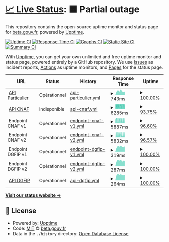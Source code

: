 # [📈 Live Status](https://status.particulier.api.gouv.fr): <!--live status--> **🟧 Partial outage**

This repository contains the open-source uptime monitor and status page for [beta.gouv.fr](https://beta.gouv.fr), powered by [Upptime](https://github.com/upptime/upptime).

[![Uptime CI](https://github.com/betagouv/api-particulier-status/workflows/Uptime%20CI/badge.svg)](https://github.com/upptime/upptime/actions?query=workflow%3A%22Uptime+CI%22)
[![Response Time CI](https://github.com/betagouv/api-particulier-status/workflows/Response%20Time%20CI/badge.svg)](https://github.com/upptime/upptime/actions?query=workflow%3A%22Response+Time+CI%22)
[![Graphs CI](https://github.com/betagouv/api-particulier-status/workflows/Graphs%20CI/badge.svg)](https://github.com/upptime/upptime/actions?query=workflow%3A%22Graphs+CI%22)
[![Static Site CI](https://github.com/betagouv/api-particulier-status/workflows/Static%20Site%20CI/badge.svg)](https://github.com/upptime/upptime/actions?query=workflow%3A%22Static+Site+CI%22)
[![Summary CI](https://github.com/betagouv/api-particulier-status/workflows/Summary%20CI/badge.svg)](https://github.com/upptime/upptime/actions?query=workflow%3A%22Summary+CI%22)

With [Upptime](https://upptime.js.org), you can get your own unlimited and free uptime monitor and status page, powered entirely by a GitHub repository. We use [Issues](https://github.com/betagouv/api-particulier-status/issues) as incident reports, [Actions](https://github.com/betagouv/api-particulier-status/actions) as uptime monitors, and [Pages](https://status.particulier.api.gouv.fr) for the status page.

<!--start: status pages-->
<!-- This summary is generated by Upptime (https://github.com/upptime/upptime) -->
<!-- Do not edit this manually, your changes will be overwritten -->
<!-- prettier-ignore -->
| URL | Status | History | Response Time | Uptime |
| --- | ------ | ------- | ------------- | ------ |
| <img alt="" src="https://api.gouv.fr/favicon.ico" height="13"> [API Particulier](https://particulier.api.gouv.fr/api/ping) | Opérationnel | [api-particulier.yml](https://github.com/betagouv/api-particulier-status/commits/HEAD/history/api-particulier.yml) | <details><summary><img alt="Response time graph" src="./graphs/api-particulier/response-time-week.png" height="20"> 743ms</summary><br><a href="https://status.particulier.api.gouv.fr/history/api-particulier"><img alt="Response time 674" src="https://img.shields.io/endpoint?url=https%3A%2F%2Fraw.githubusercontent.com%2Fbetagouv%2Fapi-particulier-status%2FHEAD%2Fapi%2Fapi-particulier%2Fresponse-time.json"></a><br><a href="https://status.particulier.api.gouv.fr/history/api-particulier"><img alt="24-hour response time 660" src="https://img.shields.io/endpoint?url=https%3A%2F%2Fraw.githubusercontent.com%2Fbetagouv%2Fapi-particulier-status%2FHEAD%2Fapi%2Fapi-particulier%2Fresponse-time-day.json"></a><br><a href="https://status.particulier.api.gouv.fr/history/api-particulier"><img alt="7-day response time 743" src="https://img.shields.io/endpoint?url=https%3A%2F%2Fraw.githubusercontent.com%2Fbetagouv%2Fapi-particulier-status%2FHEAD%2Fapi%2Fapi-particulier%2Fresponse-time-week.json"></a><br><a href="https://status.particulier.api.gouv.fr/history/api-particulier"><img alt="30-day response time 705" src="https://img.shields.io/endpoint?url=https%3A%2F%2Fraw.githubusercontent.com%2Fbetagouv%2Fapi-particulier-status%2FHEAD%2Fapi%2Fapi-particulier%2Fresponse-time-month.json"></a><br><a href="https://status.particulier.api.gouv.fr/history/api-particulier"><img alt="1-year response time 674" src="https://img.shields.io/endpoint?url=https%3A%2F%2Fraw.githubusercontent.com%2Fbetagouv%2Fapi-particulier-status%2FHEAD%2Fapi%2Fapi-particulier%2Fresponse-time-year.json"></a></details> | <details><summary><a href="https://status.particulier.api.gouv.fr/history/api-particulier">100.00%</a></summary><a href="https://status.particulier.api.gouv.fr/history/api-particulier"><img alt="All-time uptime 100.00%" src="https://img.shields.io/endpoint?url=https%3A%2F%2Fraw.githubusercontent.com%2Fbetagouv%2Fapi-particulier-status%2FHEAD%2Fapi%2Fapi-particulier%2Fuptime.json"></a><br><a href="https://status.particulier.api.gouv.fr/history/api-particulier"><img alt="24-hour uptime 100.00%" src="https://img.shields.io/endpoint?url=https%3A%2F%2Fraw.githubusercontent.com%2Fbetagouv%2Fapi-particulier-status%2FHEAD%2Fapi%2Fapi-particulier%2Fuptime-day.json"></a><br><a href="https://status.particulier.api.gouv.fr/history/api-particulier"><img alt="7-day uptime 100.00%" src="https://img.shields.io/endpoint?url=https%3A%2F%2Fraw.githubusercontent.com%2Fbetagouv%2Fapi-particulier-status%2FHEAD%2Fapi%2Fapi-particulier%2Fuptime-week.json"></a><br><a href="https://status.particulier.api.gouv.fr/history/api-particulier"><img alt="30-day uptime 100.00%" src="https://img.shields.io/endpoint?url=https%3A%2F%2Fraw.githubusercontent.com%2Fbetagouv%2Fapi-particulier-status%2FHEAD%2Fapi%2Fapi-particulier%2Fuptime-month.json"></a><br><a href="https://status.particulier.api.gouv.fr/history/api-particulier"><img alt="1-year uptime 100.00%" src="https://img.shields.io/endpoint?url=https%3A%2F%2Fraw.githubusercontent.com%2Fbetagouv%2Fapi-particulier-status%2FHEAD%2Fapi%2Fapi-particulier%2Fuptime-year.json"></a></details>
| <img alt="" src="https://www.caf.fr/sites/all/themes/caf_v2/favicon.ico" height="13"> [API CNAF](https://particulier.api.gouv.fr/api/caf/ping) | Indisponible | [api-cnaf.yml](https://github.com/betagouv/api-particulier-status/commits/HEAD/history/api-cnaf.yml) | <details><summary><img alt="Response time graph" src="./graphs/api-cnaf/response-time-week.png" height="20"> 6285ms</summary><br><a href="https://status.particulier.api.gouv.fr/history/api-cnaf"><img alt="Response time 6130" src="https://img.shields.io/endpoint?url=https%3A%2F%2Fraw.githubusercontent.com%2Fbetagouv%2Fapi-particulier-status%2FHEAD%2Fapi%2Fapi-cnaf%2Fresponse-time.json"></a><br><a href="https://status.particulier.api.gouv.fr/history/api-cnaf"><img alt="24-hour response time 5648" src="https://img.shields.io/endpoint?url=https%3A%2F%2Fraw.githubusercontent.com%2Fbetagouv%2Fapi-particulier-status%2FHEAD%2Fapi%2Fapi-cnaf%2Fresponse-time-day.json"></a><br><a href="https://status.particulier.api.gouv.fr/history/api-cnaf"><img alt="7-day response time 6285" src="https://img.shields.io/endpoint?url=https%3A%2F%2Fraw.githubusercontent.com%2Fbetagouv%2Fapi-particulier-status%2FHEAD%2Fapi%2Fapi-cnaf%2Fresponse-time-week.json"></a><br><a href="https://status.particulier.api.gouv.fr/history/api-cnaf"><img alt="30-day response time 6130" src="https://img.shields.io/endpoint?url=https%3A%2F%2Fraw.githubusercontent.com%2Fbetagouv%2Fapi-particulier-status%2FHEAD%2Fapi%2Fapi-cnaf%2Fresponse-time-month.json"></a><br><a href="https://status.particulier.api.gouv.fr/history/api-cnaf"><img alt="1-year response time 6130" src="https://img.shields.io/endpoint?url=https%3A%2F%2Fraw.githubusercontent.com%2Fbetagouv%2Fapi-particulier-status%2FHEAD%2Fapi%2Fapi-cnaf%2Fresponse-time-year.json"></a></details> | <details><summary><a href="https://status.particulier.api.gouv.fr/history/api-cnaf">93.75%</a></summary><a href="https://status.particulier.api.gouv.fr/history/api-cnaf"><img alt="All-time uptime 95.73%" src="https://img.shields.io/endpoint?url=https%3A%2F%2Fraw.githubusercontent.com%2Fbetagouv%2Fapi-particulier-status%2FHEAD%2Fapi%2Fapi-cnaf%2Fuptime.json"></a><br><a href="https://status.particulier.api.gouv.fr/history/api-cnaf"><img alt="24-hour uptime 76.80%" src="https://img.shields.io/endpoint?url=https%3A%2F%2Fraw.githubusercontent.com%2Fbetagouv%2Fapi-particulier-status%2FHEAD%2Fapi%2Fapi-cnaf%2Fuptime-day.json"></a><br><a href="https://status.particulier.api.gouv.fr/history/api-cnaf"><img alt="7-day uptime 93.75%" src="https://img.shields.io/endpoint?url=https%3A%2F%2Fraw.githubusercontent.com%2Fbetagouv%2Fapi-particulier-status%2FHEAD%2Fapi%2Fapi-cnaf%2Fuptime-week.json"></a><br><a href="https://status.particulier.api.gouv.fr/history/api-cnaf"><img alt="30-day uptime 95.73%" src="https://img.shields.io/endpoint?url=https%3A%2F%2Fraw.githubusercontent.com%2Fbetagouv%2Fapi-particulier-status%2FHEAD%2Fapi%2Fapi-cnaf%2Fuptime-month.json"></a><br><a href="https://status.particulier.api.gouv.fr/history/api-cnaf"><img alt="1-year uptime 95.73%" src="https://img.shields.io/endpoint?url=https%3A%2F%2Fraw.githubusercontent.com%2Fbetagouv%2Fapi-particulier-status%2FHEAD%2Fapi%2Fapi-cnaf%2Fuptime-year.json"></a></details>
| <img alt="" src="https://www.caf.fr/sites/all/themes/caf_v2/favicon.ico" height="13"> Endpoint CNAF v1 | Opérationnel | [endpoint-cnaf-v1.yml](https://github.com/betagouv/api-particulier-status/commits/HEAD/history/endpoint-cnaf-v1.yml) | <details><summary><img alt="Response time graph" src="./graphs/endpoint-cnaf-v1/response-time-week.png" height="20"> 5887ms</summary><br><a href="https://status.particulier.api.gouv.fr/history/endpoint-cnaf-v1"><img alt="Response time 5859" src="https://img.shields.io/endpoint?url=https%3A%2F%2Fraw.githubusercontent.com%2Fbetagouv%2Fapi-particulier-status%2FHEAD%2Fapi%2Fendpoint-cnaf-v1%2Fresponse-time.json"></a><br><a href="https://status.particulier.api.gouv.fr/history/endpoint-cnaf-v1"><img alt="24-hour response time 6533" src="https://img.shields.io/endpoint?url=https%3A%2F%2Fraw.githubusercontent.com%2Fbetagouv%2Fapi-particulier-status%2FHEAD%2Fapi%2Fendpoint-cnaf-v1%2Fresponse-time-day.json"></a><br><a href="https://status.particulier.api.gouv.fr/history/endpoint-cnaf-v1"><img alt="7-day response time 5887" src="https://img.shields.io/endpoint?url=https%3A%2F%2Fraw.githubusercontent.com%2Fbetagouv%2Fapi-particulier-status%2FHEAD%2Fapi%2Fendpoint-cnaf-v1%2Fresponse-time-week.json"></a><br><a href="https://status.particulier.api.gouv.fr/history/endpoint-cnaf-v1"><img alt="30-day response time 5859" src="https://img.shields.io/endpoint?url=https%3A%2F%2Fraw.githubusercontent.com%2Fbetagouv%2Fapi-particulier-status%2FHEAD%2Fapi%2Fendpoint-cnaf-v1%2Fresponse-time-month.json"></a><br><a href="https://status.particulier.api.gouv.fr/history/endpoint-cnaf-v1"><img alt="1-year response time 5859" src="https://img.shields.io/endpoint?url=https%3A%2F%2Fraw.githubusercontent.com%2Fbetagouv%2Fapi-particulier-status%2FHEAD%2Fapi%2Fendpoint-cnaf-v1%2Fresponse-time-year.json"></a></details> | <details><summary><a href="https://status.particulier.api.gouv.fr/history/endpoint-cnaf-v1">96.60%</a></summary><a href="https://status.particulier.api.gouv.fr/history/endpoint-cnaf-v1"><img alt="All-time uptime 97.67%" src="https://img.shields.io/endpoint?url=https%3A%2F%2Fraw.githubusercontent.com%2Fbetagouv%2Fapi-particulier-status%2FHEAD%2Fapi%2Fendpoint-cnaf-v1%2Fuptime.json"></a><br><a href="https://status.particulier.api.gouv.fr/history/endpoint-cnaf-v1"><img alt="24-hour uptime 85.94%" src="https://img.shields.io/endpoint?url=https%3A%2F%2Fraw.githubusercontent.com%2Fbetagouv%2Fapi-particulier-status%2FHEAD%2Fapi%2Fendpoint-cnaf-v1%2Fuptime-day.json"></a><br><a href="https://status.particulier.api.gouv.fr/history/endpoint-cnaf-v1"><img alt="7-day uptime 96.60%" src="https://img.shields.io/endpoint?url=https%3A%2F%2Fraw.githubusercontent.com%2Fbetagouv%2Fapi-particulier-status%2FHEAD%2Fapi%2Fendpoint-cnaf-v1%2Fuptime-week.json"></a><br><a href="https://status.particulier.api.gouv.fr/history/endpoint-cnaf-v1"><img alt="30-day uptime 97.67%" src="https://img.shields.io/endpoint?url=https%3A%2F%2Fraw.githubusercontent.com%2Fbetagouv%2Fapi-particulier-status%2FHEAD%2Fapi%2Fendpoint-cnaf-v1%2Fuptime-month.json"></a><br><a href="https://status.particulier.api.gouv.fr/history/endpoint-cnaf-v1"><img alt="1-year uptime 97.67%" src="https://img.shields.io/endpoint?url=https%3A%2F%2Fraw.githubusercontent.com%2Fbetagouv%2Fapi-particulier-status%2FHEAD%2Fapi%2Fendpoint-cnaf-v1%2Fuptime-year.json"></a></details>
| <img alt="" src="https://www.caf.fr/sites/all/themes/caf_v2/favicon.ico" height="13"> Endpoint CNAF v2 | Opérationnel | [endpoint-cnaf-v2.yml](https://github.com/betagouv/api-particulier-status/commits/HEAD/history/endpoint-cnaf-v2.yml) | <details><summary><img alt="Response time graph" src="./graphs/endpoint-cnaf-v2/response-time-week.png" height="20"> 5832ms</summary><br><a href="https://status.particulier.api.gouv.fr/history/endpoint-cnaf-v2"><img alt="Response time 5704" src="https://img.shields.io/endpoint?url=https%3A%2F%2Fraw.githubusercontent.com%2Fbetagouv%2Fapi-particulier-status%2FHEAD%2Fapi%2Fendpoint-cnaf-v2%2Fresponse-time.json"></a><br><a href="https://status.particulier.api.gouv.fr/history/endpoint-cnaf-v2"><img alt="24-hour response time 6347" src="https://img.shields.io/endpoint?url=https%3A%2F%2Fraw.githubusercontent.com%2Fbetagouv%2Fapi-particulier-status%2FHEAD%2Fapi%2Fendpoint-cnaf-v2%2Fresponse-time-day.json"></a><br><a href="https://status.particulier.api.gouv.fr/history/endpoint-cnaf-v2"><img alt="7-day response time 5832" src="https://img.shields.io/endpoint?url=https%3A%2F%2Fraw.githubusercontent.com%2Fbetagouv%2Fapi-particulier-status%2FHEAD%2Fapi%2Fendpoint-cnaf-v2%2Fresponse-time-week.json"></a><br><a href="https://status.particulier.api.gouv.fr/history/endpoint-cnaf-v2"><img alt="30-day response time 5704" src="https://img.shields.io/endpoint?url=https%3A%2F%2Fraw.githubusercontent.com%2Fbetagouv%2Fapi-particulier-status%2FHEAD%2Fapi%2Fendpoint-cnaf-v2%2Fresponse-time-month.json"></a><br><a href="https://status.particulier.api.gouv.fr/history/endpoint-cnaf-v2"><img alt="1-year response time 5704" src="https://img.shields.io/endpoint?url=https%3A%2F%2Fraw.githubusercontent.com%2Fbetagouv%2Fapi-particulier-status%2FHEAD%2Fapi%2Fendpoint-cnaf-v2%2Fresponse-time-year.json"></a></details> | <details><summary><a href="https://status.particulier.api.gouv.fr/history/endpoint-cnaf-v2">96.57%</a></summary><a href="https://status.particulier.api.gouv.fr/history/endpoint-cnaf-v2"><img alt="All-time uptime 97.65%" src="https://img.shields.io/endpoint?url=https%3A%2F%2Fraw.githubusercontent.com%2Fbetagouv%2Fapi-particulier-status%2FHEAD%2Fapi%2Fendpoint-cnaf-v2%2Fuptime.json"></a><br><a href="https://status.particulier.api.gouv.fr/history/endpoint-cnaf-v2"><img alt="24-hour uptime 86.79%" src="https://img.shields.io/endpoint?url=https%3A%2F%2Fraw.githubusercontent.com%2Fbetagouv%2Fapi-particulier-status%2FHEAD%2Fapi%2Fendpoint-cnaf-v2%2Fuptime-day.json"></a><br><a href="https://status.particulier.api.gouv.fr/history/endpoint-cnaf-v2"><img alt="7-day uptime 96.57%" src="https://img.shields.io/endpoint?url=https%3A%2F%2Fraw.githubusercontent.com%2Fbetagouv%2Fapi-particulier-status%2FHEAD%2Fapi%2Fendpoint-cnaf-v2%2Fuptime-week.json"></a><br><a href="https://status.particulier.api.gouv.fr/history/endpoint-cnaf-v2"><img alt="30-day uptime 97.65%" src="https://img.shields.io/endpoint?url=https%3A%2F%2Fraw.githubusercontent.com%2Fbetagouv%2Fapi-particulier-status%2FHEAD%2Fapi%2Fendpoint-cnaf-v2%2Fuptime-month.json"></a><br><a href="https://status.particulier.api.gouv.fr/history/endpoint-cnaf-v2"><img alt="1-year uptime 97.65%" src="https://img.shields.io/endpoint?url=https%3A%2F%2Fraw.githubusercontent.com%2Fbetagouv%2Fapi-particulier-status%2FHEAD%2Fapi%2Fendpoint-cnaf-v2%2Fuptime-year.json"></a></details>
| <img alt="" src="https://portail.dgfip.finances.gouv.fr/favicon.ico" height="13"> Endpoint DGFIP v1 | Opérationnel | [endpoint-dgfip-v1.yml](https://github.com/betagouv/api-particulier-status/commits/HEAD/history/endpoint-dgfip-v1.yml) | <details><summary><img alt="Response time graph" src="./graphs/endpoint-dgfip-v1/response-time-week.png" height="20"> 319ms</summary><br><a href="https://status.particulier.api.gouv.fr/history/endpoint-dgfip-v1"><img alt="Response time 306" src="https://img.shields.io/endpoint?url=https%3A%2F%2Fraw.githubusercontent.com%2Fbetagouv%2Fapi-particulier-status%2FHEAD%2Fapi%2Fendpoint-dgfip-v1%2Fresponse-time.json"></a><br><a href="https://status.particulier.api.gouv.fr/history/endpoint-dgfip-v1"><img alt="24-hour response time 334" src="https://img.shields.io/endpoint?url=https%3A%2F%2Fraw.githubusercontent.com%2Fbetagouv%2Fapi-particulier-status%2FHEAD%2Fapi%2Fendpoint-dgfip-v1%2Fresponse-time-day.json"></a><br><a href="https://status.particulier.api.gouv.fr/history/endpoint-dgfip-v1"><img alt="7-day response time 319" src="https://img.shields.io/endpoint?url=https%3A%2F%2Fraw.githubusercontent.com%2Fbetagouv%2Fapi-particulier-status%2FHEAD%2Fapi%2Fendpoint-dgfip-v1%2Fresponse-time-week.json"></a><br><a href="https://status.particulier.api.gouv.fr/history/endpoint-dgfip-v1"><img alt="30-day response time 306" src="https://img.shields.io/endpoint?url=https%3A%2F%2Fraw.githubusercontent.com%2Fbetagouv%2Fapi-particulier-status%2FHEAD%2Fapi%2Fendpoint-dgfip-v1%2Fresponse-time-month.json"></a><br><a href="https://status.particulier.api.gouv.fr/history/endpoint-dgfip-v1"><img alt="1-year response time 306" src="https://img.shields.io/endpoint?url=https%3A%2F%2Fraw.githubusercontent.com%2Fbetagouv%2Fapi-particulier-status%2FHEAD%2Fapi%2Fendpoint-dgfip-v1%2Fresponse-time-year.json"></a></details> | <details><summary><a href="https://status.particulier.api.gouv.fr/history/endpoint-dgfip-v1">100.00%</a></summary><a href="https://status.particulier.api.gouv.fr/history/endpoint-dgfip-v1"><img alt="All-time uptime 100.00%" src="https://img.shields.io/endpoint?url=https%3A%2F%2Fraw.githubusercontent.com%2Fbetagouv%2Fapi-particulier-status%2FHEAD%2Fapi%2Fendpoint-dgfip-v1%2Fuptime.json"></a><br><a href="https://status.particulier.api.gouv.fr/history/endpoint-dgfip-v1"><img alt="24-hour uptime 100.00%" src="https://img.shields.io/endpoint?url=https%3A%2F%2Fraw.githubusercontent.com%2Fbetagouv%2Fapi-particulier-status%2FHEAD%2Fapi%2Fendpoint-dgfip-v1%2Fuptime-day.json"></a><br><a href="https://status.particulier.api.gouv.fr/history/endpoint-dgfip-v1"><img alt="7-day uptime 100.00%" src="https://img.shields.io/endpoint?url=https%3A%2F%2Fraw.githubusercontent.com%2Fbetagouv%2Fapi-particulier-status%2FHEAD%2Fapi%2Fendpoint-dgfip-v1%2Fuptime-week.json"></a><br><a href="https://status.particulier.api.gouv.fr/history/endpoint-dgfip-v1"><img alt="30-day uptime 100.00%" src="https://img.shields.io/endpoint?url=https%3A%2F%2Fraw.githubusercontent.com%2Fbetagouv%2Fapi-particulier-status%2FHEAD%2Fapi%2Fendpoint-dgfip-v1%2Fuptime-month.json"></a><br><a href="https://status.particulier.api.gouv.fr/history/endpoint-dgfip-v1"><img alt="1-year uptime 100.00%" src="https://img.shields.io/endpoint?url=https%3A%2F%2Fraw.githubusercontent.com%2Fbetagouv%2Fapi-particulier-status%2FHEAD%2Fapi%2Fendpoint-dgfip-v1%2Fuptime-year.json"></a></details>
| <img alt="" src="https://portail.dgfip.finances.gouv.fr/favicon.ico" height="13"> Endpoint DGFIP v2 | Opérationnel | [endpoint-dgfip-v2.yml](https://github.com/betagouv/api-particulier-status/commits/HEAD/history/endpoint-dgfip-v2.yml) | <details><summary><img alt="Response time graph" src="./graphs/endpoint-dgfip-v2/response-time-week.png" height="20"> 287ms</summary><br><a href="https://status.particulier.api.gouv.fr/history/endpoint-dgfip-v2"><img alt="Response time 282" src="https://img.shields.io/endpoint?url=https%3A%2F%2Fraw.githubusercontent.com%2Fbetagouv%2Fapi-particulier-status%2FHEAD%2Fapi%2Fendpoint-dgfip-v2%2Fresponse-time.json"></a><br><a href="https://status.particulier.api.gouv.fr/history/endpoint-dgfip-v2"><img alt="24-hour response time 275" src="https://img.shields.io/endpoint?url=https%3A%2F%2Fraw.githubusercontent.com%2Fbetagouv%2Fapi-particulier-status%2FHEAD%2Fapi%2Fendpoint-dgfip-v2%2Fresponse-time-day.json"></a><br><a href="https://status.particulier.api.gouv.fr/history/endpoint-dgfip-v2"><img alt="7-day response time 287" src="https://img.shields.io/endpoint?url=https%3A%2F%2Fraw.githubusercontent.com%2Fbetagouv%2Fapi-particulier-status%2FHEAD%2Fapi%2Fendpoint-dgfip-v2%2Fresponse-time-week.json"></a><br><a href="https://status.particulier.api.gouv.fr/history/endpoint-dgfip-v2"><img alt="30-day response time 282" src="https://img.shields.io/endpoint?url=https%3A%2F%2Fraw.githubusercontent.com%2Fbetagouv%2Fapi-particulier-status%2FHEAD%2Fapi%2Fendpoint-dgfip-v2%2Fresponse-time-month.json"></a><br><a href="https://status.particulier.api.gouv.fr/history/endpoint-dgfip-v2"><img alt="1-year response time 282" src="https://img.shields.io/endpoint?url=https%3A%2F%2Fraw.githubusercontent.com%2Fbetagouv%2Fapi-particulier-status%2FHEAD%2Fapi%2Fendpoint-dgfip-v2%2Fresponse-time-year.json"></a></details> | <details><summary><a href="https://status.particulier.api.gouv.fr/history/endpoint-dgfip-v2">100.00%</a></summary><a href="https://status.particulier.api.gouv.fr/history/endpoint-dgfip-v2"><img alt="All-time uptime 100.00%" src="https://img.shields.io/endpoint?url=https%3A%2F%2Fraw.githubusercontent.com%2Fbetagouv%2Fapi-particulier-status%2FHEAD%2Fapi%2Fendpoint-dgfip-v2%2Fuptime.json"></a><br><a href="https://status.particulier.api.gouv.fr/history/endpoint-dgfip-v2"><img alt="24-hour uptime 100.00%" src="https://img.shields.io/endpoint?url=https%3A%2F%2Fraw.githubusercontent.com%2Fbetagouv%2Fapi-particulier-status%2FHEAD%2Fapi%2Fendpoint-dgfip-v2%2Fuptime-day.json"></a><br><a href="https://status.particulier.api.gouv.fr/history/endpoint-dgfip-v2"><img alt="7-day uptime 100.00%" src="https://img.shields.io/endpoint?url=https%3A%2F%2Fraw.githubusercontent.com%2Fbetagouv%2Fapi-particulier-status%2FHEAD%2Fapi%2Fendpoint-dgfip-v2%2Fuptime-week.json"></a><br><a href="https://status.particulier.api.gouv.fr/history/endpoint-dgfip-v2"><img alt="30-day uptime 100.00%" src="https://img.shields.io/endpoint?url=https%3A%2F%2Fraw.githubusercontent.com%2Fbetagouv%2Fapi-particulier-status%2FHEAD%2Fapi%2Fendpoint-dgfip-v2%2Fuptime-month.json"></a><br><a href="https://status.particulier.api.gouv.fr/history/endpoint-dgfip-v2"><img alt="1-year uptime 100.00%" src="https://img.shields.io/endpoint?url=https%3A%2F%2Fraw.githubusercontent.com%2Fbetagouv%2Fapi-particulier-status%2FHEAD%2Fapi%2Fendpoint-dgfip-v2%2Fuptime-year.json"></a></details>
| <img alt="" src="https://portail.dgfip.finances.gouv.fr/favicon.ico" height="13"> [API DGFIP](https://particulier.api.gouv.fr/api/impots/ping) | Opérationnel | [api-dgfip.yml](https://github.com/betagouv/api-particulier-status/commits/HEAD/history/api-dgfip.yml) | <details><summary><img alt="Response time graph" src="./graphs/api-dgfip/response-time-week.png" height="20"> 264ms</summary><br><a href="https://status.particulier.api.gouv.fr/history/api-dgfip"><img alt="Response time 267" src="https://img.shields.io/endpoint?url=https%3A%2F%2Fraw.githubusercontent.com%2Fbetagouv%2Fapi-particulier-status%2FHEAD%2Fapi%2Fapi-dgfip%2Fresponse-time.json"></a><br><a href="https://status.particulier.api.gouv.fr/history/api-dgfip"><img alt="24-hour response time 263" src="https://img.shields.io/endpoint?url=https%3A%2F%2Fraw.githubusercontent.com%2Fbetagouv%2Fapi-particulier-status%2FHEAD%2Fapi%2Fapi-dgfip%2Fresponse-time-day.json"></a><br><a href="https://status.particulier.api.gouv.fr/history/api-dgfip"><img alt="7-day response time 264" src="https://img.shields.io/endpoint?url=https%3A%2F%2Fraw.githubusercontent.com%2Fbetagouv%2Fapi-particulier-status%2FHEAD%2Fapi%2Fapi-dgfip%2Fresponse-time-week.json"></a><br><a href="https://status.particulier.api.gouv.fr/history/api-dgfip"><img alt="30-day response time 267" src="https://img.shields.io/endpoint?url=https%3A%2F%2Fraw.githubusercontent.com%2Fbetagouv%2Fapi-particulier-status%2FHEAD%2Fapi%2Fapi-dgfip%2Fresponse-time-month.json"></a><br><a href="https://status.particulier.api.gouv.fr/history/api-dgfip"><img alt="1-year response time 267" src="https://img.shields.io/endpoint?url=https%3A%2F%2Fraw.githubusercontent.com%2Fbetagouv%2Fapi-particulier-status%2FHEAD%2Fapi%2Fapi-dgfip%2Fresponse-time-year.json"></a></details> | <details><summary><a href="https://status.particulier.api.gouv.fr/history/api-dgfip">100.00%</a></summary><a href="https://status.particulier.api.gouv.fr/history/api-dgfip"><img alt="All-time uptime 100.00%" src="https://img.shields.io/endpoint?url=https%3A%2F%2Fraw.githubusercontent.com%2Fbetagouv%2Fapi-particulier-status%2FHEAD%2Fapi%2Fapi-dgfip%2Fuptime.json"></a><br><a href="https://status.particulier.api.gouv.fr/history/api-dgfip"><img alt="24-hour uptime 100.00%" src="https://img.shields.io/endpoint?url=https%3A%2F%2Fraw.githubusercontent.com%2Fbetagouv%2Fapi-particulier-status%2FHEAD%2Fapi%2Fapi-dgfip%2Fuptime-day.json"></a><br><a href="https://status.particulier.api.gouv.fr/history/api-dgfip"><img alt="7-day uptime 100.00%" src="https://img.shields.io/endpoint?url=https%3A%2F%2Fraw.githubusercontent.com%2Fbetagouv%2Fapi-particulier-status%2FHEAD%2Fapi%2Fapi-dgfip%2Fuptime-week.json"></a><br><a href="https://status.particulier.api.gouv.fr/history/api-dgfip"><img alt="30-day uptime 100.00%" src="https://img.shields.io/endpoint?url=https%3A%2F%2Fraw.githubusercontent.com%2Fbetagouv%2Fapi-particulier-status%2FHEAD%2Fapi%2Fapi-dgfip%2Fuptime-month.json"></a><br><a href="https://status.particulier.api.gouv.fr/history/api-dgfip"><img alt="1-year uptime 100.00%" src="https://img.shields.io/endpoint?url=https%3A%2F%2Fraw.githubusercontent.com%2Fbetagouv%2Fapi-particulier-status%2FHEAD%2Fapi%2Fapi-dgfip%2Fuptime-year.json"></a></details>

<!--end: status pages-->

[**Visit our status website →**](https://status.particulier.api.gouv.fr)

## 📄 License

- Powered by: [Upptime](https://github.com/upptime/upptime)
- Code: [MIT](./LICENSE) © [beta.gouv.fr](https://beta.gouv.fr)
- Data in the `./history` directory: [Open Database License](https://opendatacommons.org/licenses/odbl/1-0/)
